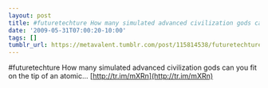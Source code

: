 ```yaml
---
layout: post
title: #futuretechture How many simulated advanced civilization gods can you fit on the tip of an atomic...
date: '2009-05-31T07:00:20-10:00'
tags: []
tumblr_url: https://metavalent.tumblr.com/post/115814538/futuretechture-how-many-simulated-advanced
---
```

#futuretechture How many simulated advanced civilization gods can you fit on the tip of an atomic... [http://tr.im/mXRn](http://tr.im/mXRn)


